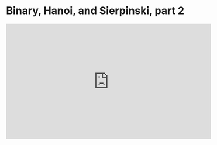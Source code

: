 # Binary, Hanoi, and Sierpinski, part 2

<iframe width="560" height="315" src="https://www.youtube.com/embed/bdMfjfT0lKk" frameborder="0" allow="accelerometer; autoplay; clipboard-write; encrypted-media; gyroscope; picture-in-picture" allowfullscreen></iframe>
